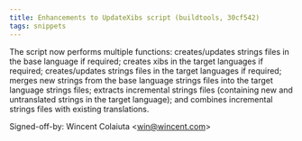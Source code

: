 ```yaml
---
title: Enhancements to UpdateXibs script (buildtools, 30cf542)
tags: snippets
---
```


The script now performs multiple functions: creates/updates strings files in the base language if required; creates xibs in the target languages if required; creates/updates strings files in the target languages if required; merges new strings from the base language strings files into the target language strings files; extracts incremental strings files (containing new and untranslated strings in the target language); and combines incremental strings files with existing translations.

Signed-off-by: Wincent Colaiuta &lt;win@wincent.com&gt;
